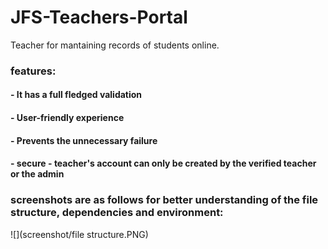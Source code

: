 # JFS-Teachers-Portal
Teacher for mantaining records of students online.

### features:
#### - It has a full fledged validation
#### - User-friendly experience 
#### - Prevents the unnecessary failure 
#### - secure - teacher's account can only be created by the verified teacher or the admin

### screenshots are as follows for better understanding of the file structure, dependencies and environment:

![](screenshot/file structure.PNG)


